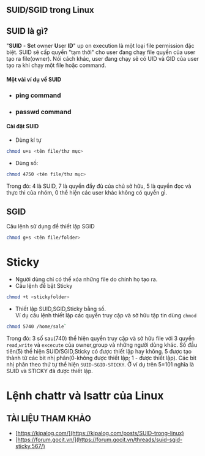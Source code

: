 **<h2>SUID/SGID trong Linux</h2>**
<h2>SUID là gì?</h2>

"**SUID** - **S**et owner **U**ser **ID**" up on execution là một loại file permission đặc biệt. SUID sẽ cấp quyền "tạm thời" cho user đang chạy file quyền của user tạo ra file(owner). Nói cách khác, user đang chạy sẽ có UID và GID của user tạo ra khi chạy một file hoặc command. 

<h4>Một vài ví dụ về SUID</h4> 

- ### **ping command**
- ### **passwd command**

<h4>Cài đặt SUID</h4>  

- Dùng kí tự  

```sh
chmod u+s <tên file/thư mục>
```  

- Dùng số:
```sh
chmod 4750 <tên file/thư mục>
```
Trong đó: 4 là SUID, 7 là quyền đầy đủ của chủ sở hữu, 5 là quyền đọc và thực thi của nhóm, 0 thể hiện các user khác không có quyền gì.  

<h2>SGID</h2>
Câu lệnh sử dụng để thiết lập SGID  

```sh
chmod g+s <tên file/folder>
```

# **Sticky**
- Người dùng chỉ có thể xóa những file do chính họ tạo ra.
- Câu lệnh để bật Sticky  
```sh
chmod +t <stickyfolder>
```
- Thiết lập SUID,SGID,Sticky bằng số.   
Ví dụ câu lệnh thiết lập các quyền truy cập và sở hữu tập tin dùng `chmod`
```sh
chmod 5740 /home/sale`
```
Trong đó: 3 số sau(740) thể hiện quyền truy cập và sở hữu file với 3 quyền `read`,`write` và `excecute` của owner,group và những người dùng khác. Số đầu tiên(5) thể hiện SUID/SGID,Sticky có được thiết lập hay không. 5 được tạo thành từ các bit nhị phân(0-không được thiết lập; 1 -  được thiết lập). Các bit nhị phân theo thứ tự thể hiện `SUID-SGID-STICKY`. Ở ví dụ trên 5=101 nghĩa là SUID và STICKY đã được thiết lập.

# Lệnh chattr và lsattr của Linux  



## TÀI LIỆU THAM KHẢO  
- [https://kipalog.com/](https://kipalog.com/posts/SUID-trong-linux)
- [https://forum.gocit.vn/](https://forum.gocit.vn/threads/suid-sgid-sticky.567/)